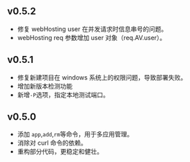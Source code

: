 ## v0.5.2
* 修复 webHosting user 在并发请求时信息串号的问题。
* webHosting req 参数增加 user 对象（req.AV.user）。

## v0.5.1
* 修复新建项目在 windows 系统上的权限问题，导致部署失败。
* 增加新版本检测功能
* 新增`-P`选项，指定本地测试端口。

## v0.5.0

* 添加 `app`,`add`,`rm`等命令，用于多应用管理。
* 消除对 curl 命令的依赖。
* 重构部分代码，更稳定和健壮。
